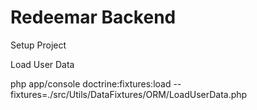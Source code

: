 Redeemar Backend
===

Setup Project

Load User Data

php app/console doctrine:fixtures:load --fixtures=./src/Utils/DataFixtures/ORM/LoadUserData.php